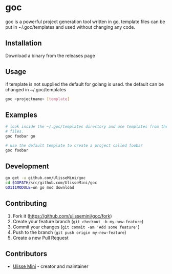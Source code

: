 # goc
goc is a powerful project generation tool written in go,
template files can be put in ~/.goc/templates and used without changing any code.

## Installation
Download a binary from the releases page

## Usage
if template is not supplied the default for golang is used.
the default can be changed in ~/.goc/templates
```bash
goc <projectname> [template]
```

## Examples
```bash
# look inside the ~/.goc/templates directory and use templates from there to create
# files.
goc foobar go
```

```bash
# use the default template to create a project called foobar
goc foobar
```

## Development
```bash
go get -u github.com/UlisseMini/goc
cd $GOPATH/src/github.com/UlisseMini/goc
GO111MODULE=on go mod download
```

## Contributing

1. Fork it (<https://github.com/ulissemini/goc/fork>)
2. Create your feature branch (`git checkout -b my-new-feature`)
3. Commit your changes (`git commit -am 'Add some feature'`)
4. Push to the branch (`git push origin my-new-feature`)
5. Create a new Pull Request

## Contributors

- [Ulisse Mini](https://github.com/UlisseMini) - creator and maintainer
